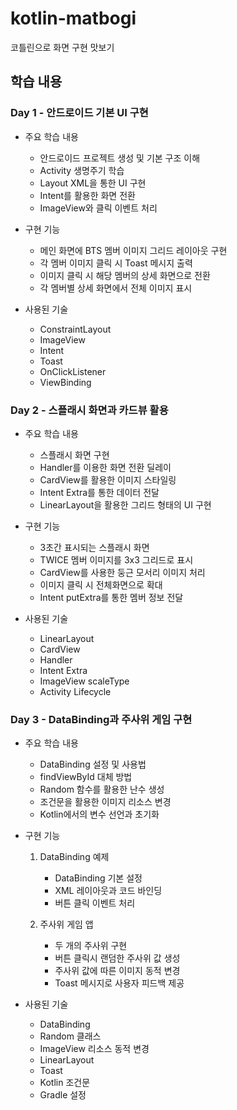# kotlin-matbogi
코틀린으로 화면 구현 맛보기

## 학습 내용

### Day 1 - 안드로이드 기본 UI 구현
- 주요 학습 내용
  - 안드로이드 프로젝트 생성 및 기본 구조 이해
  - Activity 생명주기 학습
  - Layout XML을 통한 UI 구현
  - Intent를 활용한 화면 전환
  - ImageView와 클릭 이벤트 처리
  
- 구현 기능
  - 메인 화면에 BTS 멤버 이미지 그리드 레이아웃 구현
  - 각 멤버 이미지 클릭 시 Toast 메시지 출력
  - 이미지 클릭 시 해당 멤버의 상세 화면으로 전환
  - 각 멤버별 상세 화면에서 전체 이미지 표시

- 사용된 기술
  - ConstraintLayout
  - ImageView
  - Intent
  - Toast
  - OnClickListener
  - ViewBinding

### Day 2 - 스플래시 화면과 카드뷰 활용
- 주요 학습 내용
  - 스플래시 화면 구현
  - Handler를 이용한 화면 전환 딜레이
  - CardView를 활용한 이미지 스타일링
  - Intent Extra를 통한 데이터 전달
  - LinearLayout을 활용한 그리드 형태의 UI 구현

- 구현 기능
  - 3초간 표시되는 스플래시 화면
  - TWICE 멤버 이미지를 3x3 그리드로 표시
  - CardView를 사용한 둥근 모서리 이미지 처리
  - 이미지 클릭 시 전체화면으로 확대
  - Intent putExtra를 통한 멤버 정보 전달

- 사용된 기술
  - LinearLayout
  - CardView
  - Handler
  - Intent Extra
  - ImageView scaleType
  - Activity Lifecycle

### Day 3 - DataBinding과 주사위 게임 구현
- 주요 학습 내용
  - DataBinding 설정 및 사용법
  - findViewById 대체 방법
  - Random 함수를 활용한 난수 생성
  - 조건문을 활용한 이미지 리소스 변경
  - Kotlin에서의 변수 선언과 초기화

- 구현 기능
  1. DataBinding 예제
     - DataBinding 기본 설정
     - XML 레이아웃과 코드 바인딩
     - 버튼 클릭 이벤트 처리
  
  2. 주사위 게임 앱
     - 두 개의 주사위 구현
     - 버튼 클릭시 랜덤한 주사위 값 생성
     - 주사위 값에 따른 이미지 동적 변경
     - Toast 메시지로 사용자 피드백 제공

- 사용된 기술
  - DataBinding
  - Random 클래스
  - ImageView 리소스 동적 변경
  - LinearLayout
  - Toast
  - Kotlin 조건문
  - Gradle 설정
